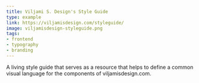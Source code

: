```yaml
---
title: Viljami S. Design's Style Guide
type: example
link: https://viljamisdesign.com/styleguide/
image: viljamisdesign-styleguide.png
tags:
- frontend
- typography
- branding
---
```

A living style guide that serves as a resource that helps to define a common visual language for the components of viljamisdesign.com.
